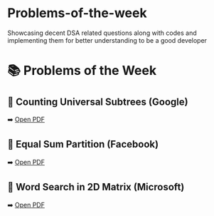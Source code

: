 # Problems-of-the-week
Showcasing decent DSA related questions along with codes and implementing them for better understanding to be a good developer

# 📚 Problems of the Week
## 📄 Counting Universal Subtrees (Google)
➡️ [Open PDF](https://github.com/tanush69lucifer/Problems-of-the-week/blob/main/Counting%20Universal%20Subtrees/Count%20Unival%20Subtrees%20Easy%20Tree%20Google%20(1).pdf?raw=true)

## 📄 Equal Sum Partition (Facebook)
➡️ [Open PDF](https://github.com/tanush69lucifer/Problems-of-the-week/blob/main/Equal%20Sum%20Partition/Equal%20Sum%20Partition%20(Asked%20by%20Facebook)%20(1).pdf?raw=true)

## 📄 Word Search in 2D Matrix (Microsoft)
➡️ [Open PDF](https://github.com/tanush69lucifer/Problems-of-the-week/blob/main/Word%20Search%20in%202D%20Matrix/Word%20Search%20in%202D%20Matrix%20(Easy)%20Microsoft%20(1).pdf?raw=true)


